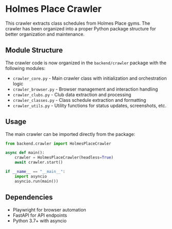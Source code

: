 # Holmes Place Crawler

This crawler extracts class schedules from Holmes Place gyms. The crawler has been organized into a proper Python package structure for better organization and maintenance.

## Module Structure

The crawler code is now organized in the `backend/crawler` package with the following modules:

- `crawler_core.py` - Main crawler class with initialization and orchestration logic
- `crawler_browser.py` - Browser management and interaction handling
- `crawler_clubs.py` - Club data extraction and processing
- `crawler_classes.py` - Class schedule extraction and formatting
- `crawler_utils.py` - Utility functions for status updates, screenshots, etc.

## Usage

The main crawler can be imported directly from the package:

```python
from backend.crawler import HolmesPlaceCrawler

async def main():
    crawler = HolmesPlaceCrawler(headless=True)
    await crawler.start()

if __name__ == "__main__":
    import asyncio
    asyncio.run(main())
```

## Dependencies

- Playwright for browser automation
- FastAPI for API endpoints
- Python 3.7+ with asyncio 